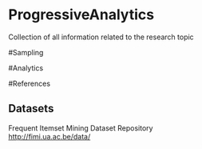 # ProgressiveAnalytics
Collection of all information related to the research topic



#Sampling


#Analytics



#References


## Datasets
Frequent Itemset Mining Dataset Repository<br>
http://fimi.ua.ac.be/data/
